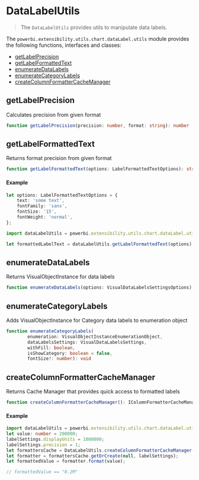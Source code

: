# DataLabelUtils
> The ```DataLabelUtils``` provides utils to manipulate data labels.

The ```powerbi.extensibility.utils.chart.dataLabel.utils``` module provides the following functions, interfaces and classes:

* [getLabelPrecision](#getLabelPrecision)
* [getLabelFormattedText](#getLabelFormattedText)
* [enumerateDataLabels](#enumerateDataLabels)
* [enumerateCategoryLabels](#enumerateCategoryLabels)
* [createColumnFormatterCacheManager](#createColumnFormatterCacheManager)

## getLabelPrecision
Calculates precision from given format

```typescript
function getLabelPrecision(precision: number, format: string): number
```

## getLabelFormattedText
Returns format precision from given format

```typescript
function getLabelFormattedText(options: LabelFormattedTextOptions): string
```

#### Example

```typescript
let options: LabelFormattedTextOptions = {
    text: 'some text',
    fontFamily: 'sans',
    fontSize: '15',
    fontWeight: 'normal',
};

import dataLabelUtils = powerbi.extensibility.utils.chart.dataLabel.utils;

let formattedLabelText = dataLabelUtils.getLabelFormattedText(options);
```

## enumerateDataLabels
Returns VisualObjectInstance for data labels

```typescript
function enumerateDataLabels(options: VisualDataLabelsSettingsOptions): VisualObjectInstance
```

## enumerateCategoryLabels
Adds VisualObjectInstance for Category data labels to enumeration object

```typescript
function enumerateCategoryLabels(
        enumeration: VisualObjectInstanceEnumerationObject,
        dataLabelsSettings: VisualDataLabelsSettings,
        withFill: boolean,
        isShowCategory: boolean = false,
        fontSize?: number): void
```

## createColumnFormatterCacheManager
Returns Cache Manager that provides quick access to formatted labels

```typescript
function createColumnFormatterCacheManager(): IColumnFormatterCacheManager
```

#### Example

```typescript
import dataLabelUtils = powerbi.extensibility.utils.chart.dataLabel.utils;
let value: number = 200000;
labelSettings.displayUnits = 1000000;
labelSettings.precision = 1;
let formattersCache = DataLabelUtils.createColumnFormatterCacheManager();
let formatter = formattersCache.getOrCreate(null, labelSettings);
let formattedValue = formatter.format(value);

// formattedValue == "0.2M"
```
